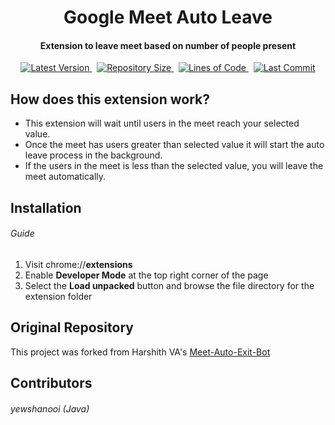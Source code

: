 <h1 align="center">
    Google Meet Auto Leave
    <br>
</h1>

<h4 align="center">Extension to leave meet based on number of people present</h4>

<p align="center">
        <a href="https://github.com/yewshanooi/google-meet-auto-leave/releases/">
            <img alt="Latest Version" src="https://img.shields.io/github/v/release/yewshanooi/google-meet-auto-leave?include_prereleases&style=flat-square">
        </a>
    &nbsp;
        <a href="https://github.com/yewshanooi/google-meet-auto-leave/">
            <img alt="Repository Size" src="https://img.shields.io/github/repo-size/yewshanooi/google-meet-auto-leave?style=flat-square">
        </a>
    &nbsp;
        <a href="https://github.com/yewshanooi/google-meet-auto-leave/">
            <img alt="Lines of Code" src="https://img.shields.io/tokei/lines/github/yewshanooi/google-meet-auto-leave?style=flat-square">
        </a>
    &nbsp;
        <a href="https://github.com/yewshanooi/google-meet-auto-leave/commits/">
            <img alt="Last Commit" src="https://img.shields.io/github/last-commit/yewshanooi/google-meet-auto-leave?style=flat-square">
        </a>
</p>

## How does this extension work?
- This extension will wait until users in the meet reach your selected value.
- Once the meet has users greater than selected value it will start the auto leave process in the background.
- If the users in the meet is less than the selected value, you will leave the meet automatically.

## Installation
###### Guide
1. Visit chrome://**extensions**
2. Enable **Developer Mode** at the top right corner of the page
3. Select the **Load unpacked** button and browse the file directory for the extension folder

## Original Repository
This project was forked from Harshith VA's [Meet-Auto-Exit-Bot](https://github.com/harshithva/Meet-Auto-Exit-Bot)

## Contributors
###### yewshanooi (Java)
